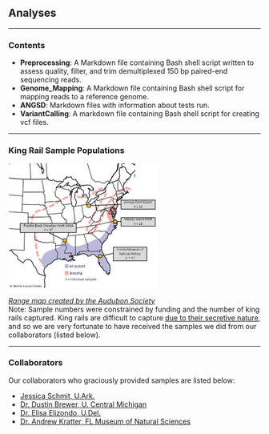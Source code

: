 ## Analyses
---
### Contents
- **Preprocessing**: A Markdown file containing Bash shell script written to assess quality, filter, and trim demultiplexed 150 bp paired-end sequencing reads.
- **Genome_Mapping**: A Markdown file containing Bash shell script for mapping reads to a reference genome.
- **ANGSD**: Markdown files with information about tests run.
- **VariantCalling**: A markdown file containing Bash shell script for creating vcf files.
---
### King Rail Sample Populations
<img
  src="KIRA_SampleMap.jpg" 
  alt="Sample source locations"
  title="Population locations for comparison"
  style="display: inline-block; margin: 0 auto; max-width: 300px">  
  
[*Range map created by the Audubon Society*](https://www.audubon.org/field-guide/bird/king-rail)     
Note: Sample numbers were constrained by funding and the number of king rails captured. King rails are difficult to capture [due to their secretive nature](https://www.pgc.pa.gov/Wildlife/EndangeredandThreatened/Pages/KingRail.aspx), and so we are very fortunate to have received the samples we did from our collaborators (listed below).

---    
### Collaborators 
Our collaborators who graciously provided samples are listed below:
- [Jessica Schmit, U.Ark.](https://www1.usgs.gov/coopunits/staff/2354999)
- [Dr. Dustin Brewer, U. Central Michigan](https://www.researchgate.net/profile/Dustin-Brewer-2)
- [Dr. Elisa Elizondo, U.Del.](https://www.researchgate.net/profile/Elisa-Elizondo)
- [Dr. Andrew Kratter, FL Museum of Natural Sciences](https://www.researchgate.net/profile/Andrew-Kratter)

